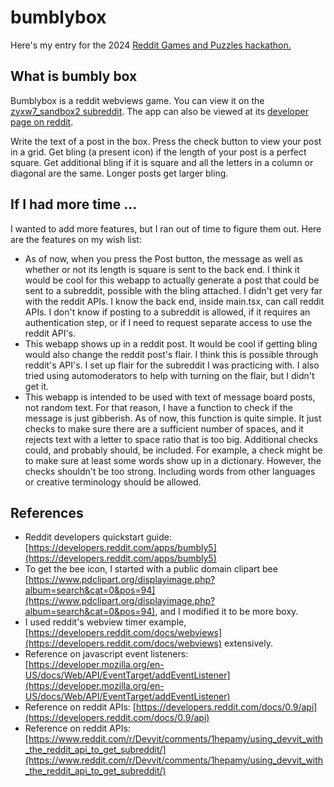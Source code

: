# bumblybox
Here's my entry for the 2024 [Reddit Games and Puzzles hackathon.](https://redditgamesandpuzzles.devpost.com/) 

## What is bumbly box
Bumblybox is a reddit webviews game. You can view it on the [zyxw7_sandbox2 subreddit](https://www.reddit.com/r/zyxw7_sandbox2/). The app can also be viewed at its [developer page on reddit](https://developers.reddit.com/apps/bumbly5). 

Write the text of a post in the box. Press the check button to view your post in a grid.  Get bling (a present icon) if the length of your post is a perfect square. Get additional bling if it is square and all the letters in a column or diagonal are the same. Longer posts get larger bling.

## If I had more time ...
I wanted to add more features, but I ran out of time to figure them out. Here are the features on my wish list:
- As of now, when you press the Post button, the message as well as whether or not its length is square is sent to the back end. I think it would be cool for this webapp to actually generate a post that could be sent to a subreddit, possible with the bling attached. I didn't get very far with the reddit APIs. I know the back end, inside main.tsx, can call reddit APIs. I don't know if posting to a subreddit is allowed, if it requires an authentication step, or if I need to request separate access to use the reddit API's.
- This webapp shows up in a reddit post. It would be cool if getting bling would also change the reddit post's flair. I think this is possible through reddit's API's. I set up flair for the subreddit I was practicing with. I also tried using automoderators to help with turning on the flair, but I didn't get it.
- This webapp is intended to be used with text of message board posts, not random text. For that reason, I have a function to check if the message is just gibberish. As of now, this function is quite simple. It just checks to make sure there are a sufficient number of spaces, and it rejects text with a letter to space ratio that is too big. Additional checks could, and probably should, be included. For example, a check might be to make sure at least some words show up in a dictionary. However, the checks shouldn't be too strong. Including words from other languages or creative terminology should be allowed. 
  

## References
- Reddit developers quickstart guide: [https://developers.reddit.com/apps/bumbly5](https://developers.reddit.com/apps/bumbly5)
- To get the bee icon, I started with a public domain clipart bee [https://www.pdclipart.org/displayimage.php?album=search&cat=0&pos=94](https://www.pdclipart.org/displayimage.php?album=search&cat=0&pos=94), and I modified it to be more boxy.
- I used reddit's webview timer example, [https://developers.reddit.com/docs/webviews](https://developers.reddit.com/docs/webviews) extensively.
- Reference on javascript event listeners: [https://developer.mozilla.org/en-US/docs/Web/API/EventTarget/addEventListener](https://developer.mozilla.org/en-US/docs/Web/API/EventTarget/addEventListener)
- Reference on reddit APIs: [https://developers.reddit.com/docs/0.9/api](https://developers.reddit.com/docs/0.9/api)
- Reference on reddit APIs: [https://www.reddit.com/r/Devvit/comments/1hepamy/using_devvit_with_the_reddit_api_to_get_subreddit/](https://www.reddit.com/r/Devvit/comments/1hepamy/using_devvit_with_the_reddit_api_to_get_subreddit/)
 



